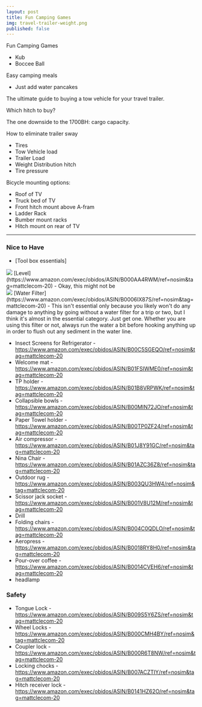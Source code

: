```yaml
---
layout: post
title: Fun Camping Games
img: travel-trailer-weight.png
published: false
---
```



Fun Camping Games
- Kub
- Boccee Ball

Easy camping meals
- Just add water pancakes

The ultimate guide to buying a tow vehicle for your travel trailer.

Which hitch to buy?

The one downside to the 1700BH: cargo capacity.

How to eliminate trailer sway
- Tires
- Tow Vehicle load
- Trailer Load
- Weight Distribution hitch
- Tire pressure

Bicycle mounting options:
- Roof of TV
- Truck bed of TV
- Front hitch mount above A-fram
- Ladder Rack
- Bumber mount racks
- Hitch mount on rear of TV


---
### Nice to Have

- [Tool box essentials]


<img class="img-responsive pull-right" src="https://images-na.ssl-images-amazon.com/images/I/71kvYgI3UAL._SL500_.jpg">
[Level](https://www.amazon.com/exec/obidos/ASIN/B000AA4RWM/ref=nosim&tag=mattclecom-20) - Okay, this might not be 

<div class="clearfix"></div>

<img class="img-responsive pull-right" src="https://images-na.ssl-images-amazon.com/images/I/51BUwOSPjTL.jpg">
[Water Filter](https://www.amazon.com/exec/obidos/ASIN/B0006IX87S/ref=nosim&tag=mattclecom-20) - This isn't essential only because you likely won't do any damage to anything by going without a water filter for a trip or two, but I think it's almost in the essential category. Just get one. Whether you are using this filter or not, always run the water a bit before hooking anything up in order to flush out any sediment in the water line. 

- Insect Screens for Refrigerator - https://www.amazon.com/exec/obidos/ASIN/B00C5SGEQO/ref=nosim&tag=mattclecom-20
- Welcome mat - https://www.amazon.com/exec/obidos/ASIN/B01FSIWME0/ref=nosim&tag=mattclecom-20
- TP holder - https://www.amazon.com/exec/obidos/ASIN/B01B8VRPWK/ref=nosim&tag=mattclecom-20
- Collapsible bowls - https://www.amazon.com/exec/obidos/ASIN/B00MIN72JO/ref=nosim&tag=mattclecom-20
- Paper Towel holder - https://www.amazon.com/exec/obidos/ASIN/B00TP0ZF24/ref=nosim&tag=mattclecom-20
- Air compressor - https://www.amazon.com/exec/obidos/ASIN/B01J8Y91GC/ref=nosim&tag=mattclecom-20
- Nina Chair - https://www.amazon.com/exec/obidos/ASIN/B01AZC36Z8/ref=nosim&tag=mattclecom-20
- Outdoor rug - https://www.amazon.com/exec/obidos/ASIN/B003QU3HW4/ref=nosim&tag=mattclecom-20
- Scissor jack socket - https://www.amazon.com/exec/obidos/ASIN/B001V8U12M/ref=nosim&tag=mattclecom-20
- Drill
- Folding chairs - https://www.amazon.com/exec/obidos/ASIN/B004C0QDLO/ref=nosim&tag=mattclecom-20
- Aeropress - https://www.amazon.com/exec/obidos/ASIN/B0018RY8H0/ref=nosim&tag=mattclecom-20
- Pour-over coffee - https://www.amazon.com/exec/obidos/ASIN/B0014CVEH6/ref=nosim&tag=mattclecom-20
- headlamp

### Safety

- Tongue Lock - https://www.amazon.com/exec/obidos/ASIN/B009S5Y6ZS/ref=nosim&tag=mattclecom-20
- Wheel Locks - https://www.amazon.com/exec/obidos/ASIN/B000CMH4BY/ref=nosim&tag=mattclecom-20
- Coupler lock - https://www.amazon.com/exec/obidos/ASIN/B000R6T8NW/ref=nosim&tag=mattclecom-20
- Locking chocks - https://www.amazon.com/exec/obidos/ASIN/B007ACZTIY/ref=nosim&tag=mattclecom-20
- Hitch receiver lock - https://www.amazon.com/exec/obidos/ASIN/B0141HZ62O/ref=nosim&tag=mattclecom-20